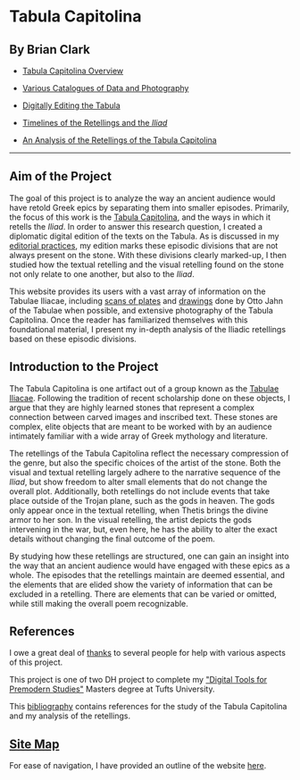 # Tabula Capitolina

## By Brian Clark

- [Tabula Capitolina Overview](intro.md)

- [Various Catalogues of Data and Photography](catalogues.md)

- [Digitally Editing the Tabula](digitalEditing.md)

- [Timelines of the Retellings and the *Iliad*](timeLinePage.md)

- [An Analysis of the Retellings of the Tabula Capitolina](analysisPage.md)




---------

## Aim of the Project

The goal of this project is to analyze the way an ancient audience would have retold Greek epics by separating them into smaller episodes. Primarily, the focus of this work is the [Tabula Capitolina](http://www.homermultitext.org/ict2/?urn=urn:cite:hmt:capimgs.2017a:Capitoline_15), and the ways in which it retells the *Iliad*. In order to answer this research question, I created a diplomatic digital edition of the texts on the Tabula. As is discussed in my [editorial practices](editPractices.md), my edition marks these episodic divisions that are not always present on the stone. With these divisions clearly marked-up, I then studied how the textual retelling and the visual retelling found on the stone not only relate to one another, but also to the *Iliad*.


This website provides its users with a vast array of information on the Tabulae Iliacae, including [scans of plates](tabulae.md) and [drawings](http://www.mediterranees.net/art_antique/oeuvres/iliaca/images/capitolina1.gif) done by Otto Jahn of the Tabulae when possible, and extensive photography of the Tabula Capitolina. Once the reader has familiarized themselves with this foundational material, I present my in-depth analysis of the Iliadic retellings based on these episodic divisions. 


## Introduction to the Project

The Tabula Capitolina is one artifact out of a group known as the [Tabulae Iliacae](tabulae.md). Following the tradition of recent scholarship done on these objects, I argue that they are highly learned stones that represent a complex connection between carved images and inscribed text. These stones are complex, elite objects that are meant to be worked with by an audience intimately familiar with a wide array of Greek mythology and literature. 

The retellings of the Tabula Capitolina reflect the necessary compression of the genre, but also the specific choices of the artist of the stone. Both the visual and textual retelling largely adhere to the narrative sequence of the *Iliad*, but show freedom to alter small elements that do not change the overall plot. Additionally, both retellings do not include events that take place outside of the Trojan plane, such as the gods in heaven. The gods only appear once in the textual retelling, when Thetis brings the divine armor to her son. In the visual retelling, the artist depicts the gods intervening in the war, but, even here, he has the ability to alter the exact details without changing the final outcome of the poem.

By studying how these retellings are structured, one can gain an insight into the way that an ancient audience would have engaged with these epics as a whole. The episodes that the retellings maintain are deemed essential, and the elements that are elided show the variety of information that can be excluded in a retelling. There are elements that can be varied or omitted, while still making the overall poem recognizable. 


## References

I owe a great deal of [thanks](thanks.md) to several people for help with various aspects of this project.

This project is one of two DH project to complete my ["Digital Tools for Premodern Studies"](http://ase.tufts.edu/classics/graduate/digitalTools.htm) Masters degree at Tufts University. 

This [bibliography](bibliography.md) contains references for the study of the Tabula Capitolina and my analysis of the retellings. 



## [Site Map](siteMap.md)

For ease of navigation, I have provided an outline of the website [here](siteMap.md). 
